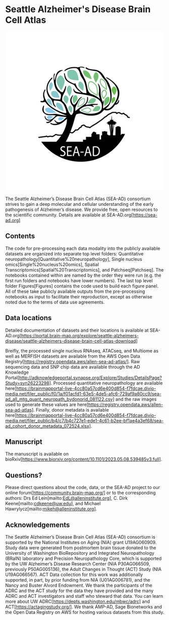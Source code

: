 # Seattle Alzheimer's Disease Brain Cell Atlas

![SEA-AD Logo](Images/SEA-AD.png)


The Seattle Alzheimer’s Disease Brain Cell Atlas (SEA-AD) consortium strives to gain a deep molecular and cellular understanding of the early pathogenesis of Alzheimer’s disease. We provide free, open resources to the scientific community. Details are available at SEA-AD.org[https://sea-ad.org]

## Contents
The code for pre-processing each data modality into the publicly available datasets are organized into separate top level folders: Quantitative neuropathology[Quantitative%20neuropathology], Single nucleus omics[Single%20nucleus%20omics], Spatial Transcriptomics[Spatial%20Transcriptomics], and Patchseq[Patchseq]. The notebooks contained within are named by the order they were run (e.g. the first run folders and notebooks have lower numbers). The last top level folder Figures[Figures] contains the code used to build each figure panel. All of these take publicly available outputs from the pre-processing notebooks as input to facilitate their reproduction, except as otherwise noted due to the terms of data use agreements.

## Data locations
Detailed documentation of datasets and their locations is available at SEA-AD.org[https://portal.brain-map.org/explore/seattle-alzheimers-disease/seattle-alzheimers-disease-brain-cell-atlas-download]

Breifly, the processed single nucleus RNAseq, ATACseq, and Multiome as well as MERFISH datasets are available from the AWS Open Data Registry[https://registry.opendata.aws/allen-sea-ad-atlas/]. Raw sequencing data and SNP chip data are available through the AD Knowledge Portal[http://adknowledgeportal.synapse.org/Explore/Studies/DetailsPage?Study=syn26223298]. Processed quantitative neuropathology are available here[https://brainmapportal-live-4cc80a57cd6e400d854-f7fdcae.divio-media.net/filer_public/f0/1a/f01acfd1-63e5-4de5-afc6-729af9a80cc9/sea-ad_all_mtg_quant_neuropath_bydonorid_081122.csv] and the raw images used to generate these values are here[https://registry.opendata.aws/allen-sea-ad-atlas]. Finally, donor metadata is available here[https://brainmapportal-live-4cc80a57cd6e400d854-f7fdcae.divio-media.net/filer_public/b4/c7/b4c727e1-ede1-4c61-b2ee-bf1ae4a3ef68/sea-ad_cohort_donor_metadata_072524.xlsx].

## Manuscript
The manuscript is available on bioRxiv[https://www.biorxiv.org/content/10.1101/2023.05.08.539485v3.full].

## Questions?
Please direct questions about the code, data, or the SEA-AD project to our online forum[https://community.brain-map.org/] or to the corresponding authors: Drs Ed Lein[mailto:EdL@alleninstitute.org], C. Dirk Keene[mailto:cdkeene@uw.edu], and Michael Hawrylycz[mailto:mikeh@alleninstitute.org].

## Acknowledgements
The Seattle Alzheimer’s Disease Brain Cell Atlas (SEA-AD) consortium is supported by the National Institutes on Aging (NIA) grant U19AG060909. Study data were generated from postmortem brain tissue donated to the University of Washington BioRepository and Integrated Neuropathology (BRaIN) laboratory and Precision Neuropathology Core, which is supported by the UW Alzheimer’s Disease Research Center (NIA P30AG066509, previously P50AG005136), the Adult Changes in Thought (ACT) Study (NIA U19AG066567). ACT Data collection for this work was additionally supported, in part, by prior funding from NIA (U01AG006781), and the Nancy and Buster Alvord Endowment. We thank the participants of the ADRC and the ACT study for the data they have provided and the many ADRC and ACT investigators and staff who steward that data. You can learn more about UW ADRC[https://depts.washington.edu/mbwc/adrc] and ACT[https://actagingstudy.org/]. We thank AMP-AD, Sage Bionetworks and the Open Data Registry on AWS for hosting various datasets from this study.